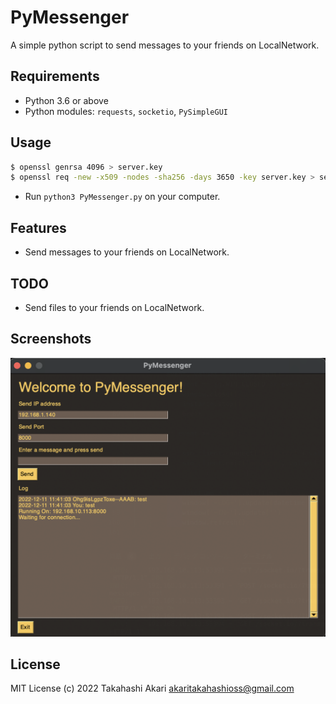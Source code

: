 # PyMessenger
A simple python script to send messages to your friends on LocalNetwork.

## Requirements
- Python 3.6 or above
- Python modules: `requests`, `socketio`, `PySimpleGUI`

## Usage

```bash
$ openssl genrsa 4096 > server.key
$ openssl req -new -x509 -nodes -sha256 -days 3650 -key server.key > server.crt
```
  
- Run `python3 PyMessenger.py` on your computer.

## Features
- Send messages to your friends on LocalNetwork.

## TODO
- Send files to your friends on LocalNetwork.

## Screenshots
![screenshot](./screenshot.png)

## License
MIT License (c) 2022 Takahashi Akari <akaritakahashioss@gmail.com>